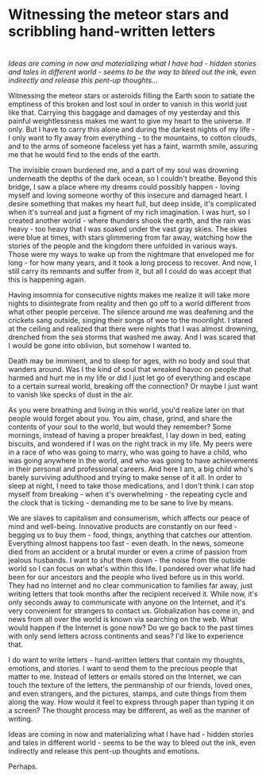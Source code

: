 # Witnessing the meteor stars and scribbling hand-written letters

# 

*Ideas are coming in now and materializing what I have had \- hidden stories and tales in different world \- seems to be the way to bleed out the ink, even indirectly and release this pent-up thoughts...*

Witnessing the meteor stars or asteroids filling the Earth soon to satiate the emptiness of this broken and lost soul in order to vanish in this world just like that. Carrying this baggage and damages of my yesterday and this painful weightlessness makes me want to give my heart to the universe. If only. But I have to carry this alone and during the darkest nights of my life \- I only want to fly away from everything \- to the mountains, to cotton clouds, and to the arms of someone faceless yet has a faint, warmth smile, assuring me that he would find to the ends of the earth. 

The invisible crown burdened me, and a part of my soul was drowning underneath the depths of the dark ocean, so I couldn't breathe. Beyond this bridge, I saw a place where my dreams could possibly happen \- loving myself and loving someone worthy of this insecure and damaged heart. I desire something that makes my heart full, but deep inside, it's complicated when it's surreal and just a figment of my rich imagination. I was hurt, so I created another world \- where thunders shook the earth, and the rain was heavy \- too heavy that I was soaked under the vast gray skies. The skies were blue at times, with stars glimmering from far away, watching how the stories of the people and the kingdom there unfolded in various ways. Those were my ways to wake up from the nightmare that enveloped me for long \- for how many years, and it took a long process to recover. And now, I still carry its remnants and suffer from it, but all I could do was accept that this is happening again. 

Having insomnia for consecutive nights makes me realize it will take more nights to disintegrate from reality and then go off to a world different from what other people perceive. The silence around me was deafening and the crickets sang outside, singing their songs of woe to the moonlight. I stared at the ceiling and realized that there were nights that I was almost drowning, drenched from the sea storms that washed me away. And I was scared that I would be gone into oblivion, but somehow I wanted to.

Death may be imminent, and to sleep for ages, with no body and soul that wanders around. Was I the kind of soul that wreaked havoc on people that harmed and hurt me in my life or did I just let go of everything and escape to a certain surreal world, breaking off the connection? Or maybe I just want to vanish like specks of dust in the air. 

As you were breathing and living in this world, you'd realize later on that people would forget about you. You aim, chase, grind, and share the contents of your soul to the world, but would they remember? Some mornings, instead of having a proper breakfast, I lay down in bed, eating biscuits, and wondered if I was on the right track in my life. My peers were in a race of who was going to marry, who was going to have a child, who was going anywhere in the world, and who was going to have achievements in their personal and professional careers. And here I am, a big child who's barely surviving adulthood and trying to make sense of it all. In order to sleep at night, I need to take those medications, and I don't think I can stop myself from breaking \- when it's overwhelming \- the repeating cycle and the clock that is ticking \- demanding me to be sane to live by means. 

We are slaves to capitalism and consumerism, which affects our peace of mind and well-being. Innovative products are constantly on our feed \- begging us to buy them \- food, things, anything that catches our attention. Everything almost happens too fast \- even death. In the news, someone died from an accident or a brutal murder or even a crime of passion from jealous husbands. I want to shut them down \- the noise from the outside world so I can focus on what's within this life. I pondered over what life had been for our ancestors and the people who lived before us in this world. They had no Internet and no clear communication to families far away, just writing letters that took months after the recipient received it. While now, it's only seconds away to communicate with anyone on the Internet, and it's very convenient for strangers to contact us. Globalization has come in, and news from all over the world is known via searching on the web. What would happen if the Internet is gone now? Do we go back to the past times with only send letters across continents and seas? I'd like to experience that.

I do want to write letters \- hand-written letters that contain my thoughts, emotions, and stories. I want to send them to the precious people that matter to me. Instead of letters or emails stored on the Internet, we can touch the texture of the letters, the penmanship of our friends, loved ones, and even strangers, and the pictures, stamps, and cute things from them along the way. How would it feel to express through paper than typing it on a screen? The thought process may be different, as well as the manner of writing.

Ideas are coming in now and materializing what I have had \- hidden stories and tales in different world \- seems to be the way to bleed out the ink, even indirectly and release this pent-up thoughts and emotions.

Perhaps.  
